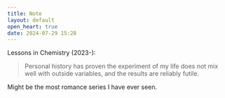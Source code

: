 ```yaml
---
title: Note
layout: default
open_heart: true
date: 2024-07-29 15:28
---
```


Lessons in Chemistry (2023-):

> Personal history has proven the experiment of my life does not mix well with outside variables, and the results are reliably futile.

Might be the most romance series I have ever seen. 
